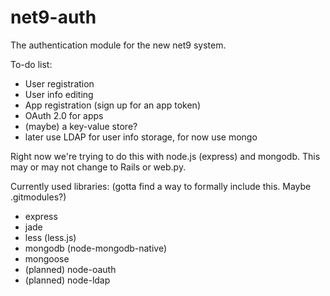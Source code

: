 net9-auth
=========
The authentication module for the new net9 system.

To-do list:

* User registration
* User info editing
* App registration (sign up for an app token)
* OAuth 2.0 for apps
* (maybe) a key-value store?
* later use LDAP for user info storage, for now use mongo

Right now we're trying to do this with node.js (express) and mongodb.
This may or may not change to Rails or web.py.

Currently used libraries: (gotta find a way to formally include this. Maybe .gitmodules?)

* express
* jade
* less (less.js)
* mongodb (node-mongodb-native)
* mongoose
* (planned) node-oauth
* (planned) node-ldap

